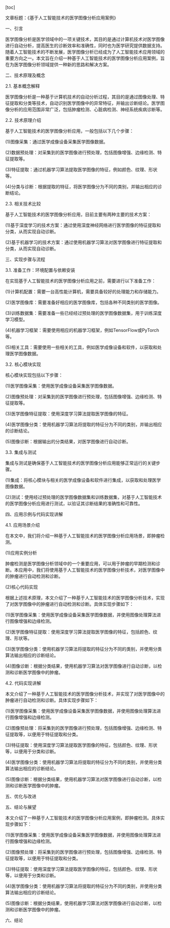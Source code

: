 
[toc]                    
                
                
文章标题：《基于人工智能技术的医学图像分析应用案例》

一、引言

医学图像分析是医学领域中的一项关键技术，其目的是通过计算机技术对医学图像进行自动分析，提高医生的诊断效率和准确性，同时也为医学研究提供数据支持。随着人工智能技术的不断发展，医学图像分析已经成为了人工智能技术应用领域的重要方向之一。本文旨在介绍一种基于人工智能技术的医学图像分析应用案例，旨在为医学图像分析领域提供一种新的思路和解决方案。

二、技术原理及概念

2.1. 基本概念解释

医学图像分析是一种基于计算机技术的自动分析过程，其目的是通过图像处理、特征提取和分类等技术，自动识别医学图像中的异常特征，并输出诊断结论。医学图像分析的应用范围非常广泛，包括肿瘤检测、心脏病检测、神经系统疾病诊断等。

2.2. 技术原理介绍

基于人工智能技术的医学图像分析应用，一般包括以下几个步骤：

(1)图像采集：通过医学成像设备采集医学图像数据。

(2)数据预处理：对采集到的医学图像进行预处理，包括图像增强、边缘检测、特征提取等。

(3)特征提取：通过机器学习算法提取医学图像的特征，例如颜色、纹理、形状等。

(4)分类与诊断：根据提取的特征，将医学图像分为不同的类别，并输出相应的诊断结论。

2.3. 相关技术比较

基于人工智能技术的医学图像分析应用，目前主要有两种主要的技术方案：

(1)基于深度学习的技术方案：通过使用深度神经网络进行医学图像的特征提取和分类，从而实现自动诊断。

(2)基于机器学习的技术方案：通过使用机器学习算法对医学图像进行特征提取和分类，从而实现自动诊断。

三、实现步骤与流程

3.1. 准备工作：环境配置与依赖安装

在实现基于人工智能技术的医学图像分析应用之前，需要进行以下准备工作：

(1)计算机配置：需要一台高性能计算机，需要具备较好的处理能力和存储能力。

(2)医学图像库：需要准备好相应的医学图像库，包括各种不同类别的医学图像。

(3)训练数据集：需要准备一些已经经过预处理的医学图像数据集，用于训练深度学习模型。

(4)机器学习框架：需要使用相应的机器学习框架，例如TensorFlow或PyTorch等。

(5)相关工具：需要使用一些相关的工具，例如医学成像设备和软件，以获取和处理医学图像数据。

3.2. 核心模块实现

核心模块实现包括以下步骤：

(1)医学图像采集：使用医学成像设备采集医学图像数据。

(2)图像预处理：对采集到的医学图像进行预处理，包括图像增强、边缘检测、特征提取等。

(3)医学图像特征提取：使用深度学习算法提取医学图像的特征。

(4)医学图像分类：使用机器学习算法将提取的特征分为不同的类别，并输出相应的诊断结论。

(5)图像诊断：根据输出的分类结果，对医学图像进行自动诊断。

3.3. 集成与测试

集成与测试是确保基于人工智能技术的医学图像分析应用能够正常运行的关键步骤。

(1)集成：将核心模块与相关的医学成像设备和软件进行集成，以获取和处理医学图像数据。

(2)测试：使用经过预处理的医学图像数据集和训练数据集，对基于人工智能技术的医学图像分析应用进行测试，以验证其诊断结果的准确性和可靠性。

四、应用示例与代码实现讲解

4.1. 应用场景介绍

在本文中，我们将介绍一种基于人工智能技术的医学图像分析应用场景，即肿瘤检测。

(1)应用实例分析

肿瘤检测是医学图像分析领域中的一个重要应用，可以用于肿瘤的早期检测和诊断。本应用中，我们将使用基于人工智能技术的医学图像分析技术，对医学图像中的肿瘤进行自动检测和诊断。

(2)核心代码实现

根据上述技术原理，本文介绍了一种基于人工智能技术的医学图像分析技术，实现了对医学图像中的肿瘤进行自动检测和诊断。具体实现步骤如下：

(1)医学图像采集：使用医学成像设备采集医学图像数据，并使用图像处理算法进行图像增强和边缘检测。

(2)医学图像特征提取：使用深度学习算法提取医学图像的特征，包括颜色、纹理、形状等。

(3)医学图像分类：使用机器学习算法将提取的特征分为不同的类别，并使用分类算法输出相应的诊断结论。

(4)图像诊断：根据分类结果，使用机器学习算法对医学图像进行自动诊断，以检测和诊断医学图像中的肿瘤。

4.2. 代码实现讲解

本文介绍了一种基于人工智能技术的医学图像分析技术，并实现了对医学图像中的肿瘤进行自动检测和诊断。具体实现步骤如下：

(1)医学图像采集：使用医学成像设备采集医学图像数据，并使用图像处理算法进行图像增强和边缘检测。

(2)图像预处理：将采集到的医学图像进行预处理，包括图像增强、边缘检测、特征提取等，以便用于特征提取和分类。

(3)特征提取：使用深度学习算法提取医学图像的特征，包括颜色、纹理、形状等，以便用于分类和诊断。

(4)医学图像分类：使用机器学习算法将提取的特征分为不同的类别，并使用分类算法输出相应的诊断结论。

(5)图像诊断：根据分类结果，使用机器学习算法对医学图像进行自动诊断，以检测和诊断医学图像中的肿瘤。

五、优化与改进

五、结论与展望

本文介绍了一种基于人工智能技术的医学图像分析应用案例，即肿瘤检测。具体实现步骤如下：

(1)医学图像采集：使用医学成像设备采集医学图像数据，并使用图像处理算法进行图像增强和边缘检测。

(2)图像预处理：将采集到的医学图像进行预处理，包括图像增强、边缘检测、特征提取等，以便用于特征提取和分类。

(3)特征提取：使用深度学习算法提取医学图像的特征，包括颜色、纹理、形状等，以便用于分类和诊断。

(4)医学图像分类：使用机器学习算法将提取的特征分为不同的类别，并使用分类算法输出相应的诊断结论。

(5)图像诊断：根据分类结果，使用机器学习算法对医学图像进行自动诊断，以检测和诊断医学图像中的肿瘤。

六、结论

